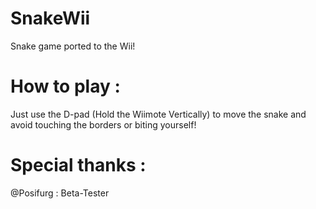 # SnakeWii
 Snake game ported to the Wii!

# How to play : 

Just use the D-pad (Hold the Wiimote Vertically) to move the snake and avoid touching the borders or biting yourself!

# Special thanks : 

@Posifurg : Beta-Tester
